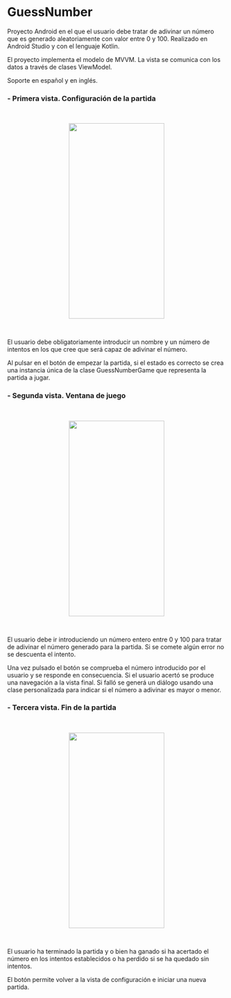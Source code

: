 # GuessNumber

Proyecto Android en el que el usuario debe tratar de adivinar un número que es generado aleatoriamente con valor entre 0 y 100. Realizado en Android Studio y con el lenguaje Kotlin.

El proyecto implementa el modelo de MVVM. La vista se comunica con los datos a través de clases ViewModel. 

Soporte en español y en inglés.

### - Primera vista. Configuración de la partida

<br>
<p align="center">
<img src="https://github.com/CBocka/GuessNumber/assets/156449965/1cd61d19-9867-4bfb-bed8-5c2d7b69a2ee" height="450" width="220" >
</p>
<br>

El usuario debe obligatoriamente introducir un nombre y un número de intentos en los que cree que será capaz de adivinar el número. 

Al pulsar en el botón de empezar la partida, si el estado es correcto se crea una instancia única de la clase GuessNumberGame que representa la partida a jugar.

### - Segunda vista. Ventana de juego

<br>
<p align="center">
<img src="https://github.com/CBocka/GuessNumber/assets/156449965/91d4ec6c-5328-48cf-9101-53c9ceefebf5" height="450" width="220" >
</p>
<br>

El usuario debe ir introduciendo un número entero entre 0 y 100 para tratar de adivinar el número generado para la partida. Si se comete algún error no se descuenta el intento.

Una vez pulsado el botón se comprueba el número introducido por el usuario y se responde en consecuencia. Si el usuario acertó se produce una navegación a la vista final.  Si falló se generá un diálogo usando una clase personalizada para indicar si el número a adivinar es mayor o menor.

### - Tercera vista. Fin de la partida

<br>
<p align="center">
<img src="https://github.com/CBocka/GuessNumber/assets/156449965/da6e3488-9cfc-43d3-9cb3-af0ba2ba8717" height="450" width="220" >
</p>
<br>

El usuario ha terminado la partida y o bien ha ganado si ha acertado el número en los intentos establecidos o ha perdido si se ha quedado sin intentos.

El botón permite volver a la vista de configuración e iniciar una nueva partida.

